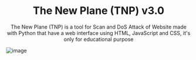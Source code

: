 <h1 align="center"> The New Plane (TNP) v3.0</h1>
<center> The New Plane (TNP) is a tool for Scan and DoS Attack of Website made with Python that have a web interface using HTML, JavaScript and CSS, it's only for educational purpose </center>

![image](https://github.com/user-attachments/assets/e7b78233-14ef-4f31-aaa7-5bc4cc9d6e91)
